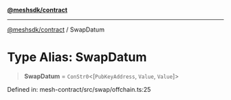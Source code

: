[**@meshsdk/contract**](../README.md)

***

[@meshsdk/contract](../globals.md) / SwapDatum

# Type Alias: SwapDatum

> **SwapDatum** = `ConStr0`\<\[`PubKeyAddress`, `Value`, `Value`\]\>

Defined in: mesh-contract/src/swap/offchain.ts:25
